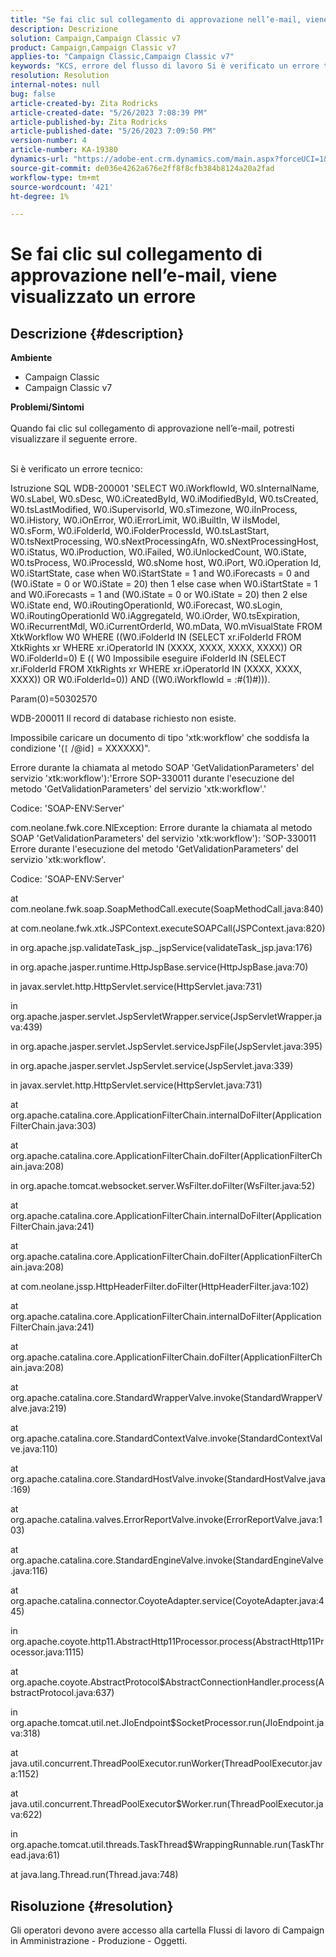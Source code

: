 ```yaml
---
title: "Se fai clic sul collegamento di approvazione nell’e-mail, viene visualizzato un errore"
description: Descrizione
solution: Campaign,Campaign Classic v7
product: Campaign,Campaign Classic v7
applies-to: "Campaign Classic,Campaign Classic v7"
keywords: "KCS, errore del flusso di lavoro Si è verificato un errore tecnico"
resolution: Resolution
internal-notes: null
bug: false
article-created-by: Zita Rodricks
article-created-date: "5/26/2023 7:08:39 PM"
article-published-by: Zita Rodricks
article-published-date: "5/26/2023 7:09:50 PM"
version-number: 4
article-number: KA-19380
dynamics-url: "https://adobe-ent.crm.dynamics.com/main.aspx?forceUCI=1&pagetype=entityrecord&etn=knowledgearticle&id=9520e7b5-f8fb-ed11-8849-6045bd0063aa"
source-git-commit: de036e4262a676e2ff8f8cfb384b8124a20a2fad
workflow-type: tm+mt
source-wordcount: '421'
ht-degree: 1%

---
```


# Se fai clic sul collegamento di approvazione nell’e-mail, viene visualizzato un errore

## Descrizione {#description}

<b>Ambiente</b>
- Campaign Classic
- Campaign Classic v7



<b>Problemi/Sintomi</b><br><br>Quando fai clic sul collegamento di approvazione nell’e-mail, potresti visualizzare il seguente errore.<br><br>


Si è verificato un errore tecnico:

Istruzione SQL WDB-200001 &#39;SELECT W0.iWorkflowId, W0.sInternalName, W0.sLabel, W0.sDesc, W0.iCreatedById, W0.iModifiedById, W0.tsCreated, W0.tsLastModified, W0.iSupervisorId, W0.sTimezone, W0.iInProcess, W0.iHistory, W0.iOnError, W0.iErrorLimit, W0.iBuiltIn, W iIsModel, W0.sForm, W0.iFolderId, W0.iFolderProcessId, W0.tsLastStart, W0.tsNextProcessing, W0.sNextProcessingAfn, W0.sNextProcessingHost, W0.iStatus, W0.iProduction, W0.iFailed, W0.iUnlockedCount, W0.iState, W0.tsProcess, W0.iProcessId, W0.sNome host, W0.iPort, W0.iOperation Id, W0.iStartState, case when W0.iStartState = 1 and W0.iForecasts = 0 and (W0.iState = 0 or W0.iState = 20) then 1 else case when W0.iStartState = 1 and W0.iForecasts = 1 and (W0.iState = 0 or W0.iState = 20) then 2 else W0.iState end, W0.iRoutingOperationId, W0.iForecast, W0.sLogin, W0.iRoutingOperationId W0.iAggregateId, W0.iOrder, W0.tsExpiration, W0.iRecurrentMdl, W0.iCurrentOrderId, W0.mData, W0.mVisualState FROM XtkWorkflow W0 WHERE ((W0.iFolderId IN (SELECT xr.iFolderId FROM XtkRights xr WHERE xr.iOperatorId IN (XXXX, XXXX, XXXX, XXXX)) OR W0.iFolderId=0) E (( W0 Impossibile eseguire iFolderId IN (SELECT xr.iFolderId FROM XtkRights xr WHERE xr.iOperatorId IN (XXXX, XXXX, XXXX)) OR W0.iFolderId=0)) AND ((W0.iWorkflowId = :#(1)#))).

Param(0)=50302570



WDB-200011 Il record di database richiesto non esiste.

Impossibile caricare un documento di tipo &#39;xtk:workflow&#39; che soddisfa la condizione &#39;(`[` /@id`]`  = XXXXXX)&quot;.



Errore durante la chiamata al metodo SOAP &#39;GetValidationParameters&#39; del servizio &#39;xtk:workflow&#39;):&#39;Errore SOP-330011 durante l&#39;esecuzione del metodo &#39;GetValidationParameters&#39; del servizio &#39;xtk:workflow&#39;.&#39;



Codice: &#39;SOAP-ENV:Server&#39;

com.neolane.fwk.core.NlException: Errore durante la chiamata al metodo SOAP &#39;GetValidationParameters&#39; del servizio &#39;xtk:workflow&#39;): &#39;SOP-330011 Errore durante l&#39;esecuzione del metodo &#39;GetValidationParameters&#39; del servizio &#39;xtk:workflow&#39;.

Codice: &#39;SOAP-ENV:Server&#39;

at com.neolane.fwk.soap.SoapMethodCall.execute(SoapMethodCall.java:840)

at com.neolane.fwk.xtk.JSPContext.executeSOAPCall(JSPContext.java:820)

in org.apache.jsp.validateTask_jsp._jspService(validateTask_jsp.java:176)

in org.apache.jasper.runtime.HttpJspBase.service(HttpJspBase.java:70)

in javax.servlet.http.HttpServlet.service(HttpServlet.java:731)

in org.apache.jasper.servlet.JspServletWrapper.service(JspServletWrapper.java:439)

in org.apache.jasper.servlet.JspServlet.serviceJspFile(JspServlet.java:395)

in org.apache.jasper.servlet.JspServlet.service(JspServlet.java:339)

in javax.servlet.http.HttpServlet.service(HttpServlet.java:731)

at org.apache.catalina.core.ApplicationFilterChain.internalDoFilter(ApplicationFilterChain.java:303)

at org.apache.catalina.core.ApplicationFilterChain.doFilter(ApplicationFilterChain.java:208)

in org.apache.tomcat.websocket.server.WsFilter.doFilter(WsFilter.java:52)

at org.apache.catalina.core.ApplicationFilterChain.internalDoFilter(ApplicationFilterChain.java:241)

at org.apache.catalina.core.ApplicationFilterChain.doFilter(ApplicationFilterChain.java:208)

at com.neolane.jssp.HttpHeaderFilter.doFilter(HttpHeaderFilter.java:102)

at org.apache.catalina.core.ApplicationFilterChain.internalDoFilter(ApplicationFilterChain.java:241)

at org.apache.catalina.core.ApplicationFilterChain.doFilter(ApplicationFilterChain.java:208)

at org.apache.catalina.core.StandardWrapperValve.invoke(StandardWrapperValve.java:219)

at org.apache.catalina.core.StandardContextValve.invoke(StandardContextValve.java:110)

at org.apache.catalina.core.StandardHostValve.invoke(StandardHostValve.java:169)

at org.apache.catalina.valves.ErrorReportValve.invoke(ErrorReportValve.java:103)

at org.apache.catalina.core.StandardEngineValve.invoke(StandardEngineValve.java:116)

at org.apache.catalina.connector.CoyoteAdapter.service(CoyoteAdapter.java:445)

in org.apache.coyote.http11.AbstractHttp11Processor.process(AbstractHttp11Processor.java:1115)

at org.apache.coyote.AbstractProtocol$AbstractConnectionHandler.process(AbstractProtocol.java:637)

in org.apache.tomcat.util.net.JIoEndpoint$SocketProcessor.run(JIoEndpoint.java:318)

at java.util.concurrent.ThreadPoolExecutor.runWorker(ThreadPoolExecutor.java:1152)

at java.util.concurrent.ThreadPoolExecutor$Worker.run(ThreadPoolExecutor.java:622)

in org.apache.tomcat.util.threads.TaskThread$WrappingRunnable.run(TaskThread.java:61)

at java.lang.Thread.run(Thread.java:748)


## Risoluzione {#resolution}


Gli operatori devono avere accesso alla cartella Flussi di lavoro di Campaign in Amministrazione - Produzione - Oggetti.
